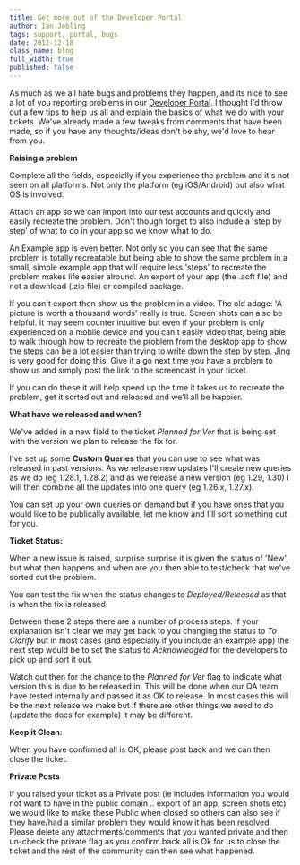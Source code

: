 ```yaml
---
title: Get more out of the Developer Portal
author: Ian Jobling
tags: support, portal, bugs
date: 2012-12-18
class_name: blog
full_width: true
published: false
---
```


As much as we all hate bugs and problems they happen, and its nice to see a lot of you reporting problems in our  [Developer Portal](http://portal.applicationcraft.com"). I thought I'd throw out a few tips to help us all and explain the basics of what we do with your tickets. We've already made a few tweaks from comments that have been made, so if you have any thoughts/ideas don't be shy, we'd love to hear from you.

**Raising a problem**

Complete all the fields, especially if you experience the problem and it's not seen on all platforms. Not only the platform (eg iOS/Android) but also what OS is involved. 

Attach an app so we can import into our test accounts and quickly and easily recreate the problem. Don't though forget to also include a 'step by step' of what to do in your app so we know what to do.

An Example app is even better. Not only so you can see that the same problem is totally recreatable but being able to show the same problem in a small, simple example app that will require less 'steps' to recreate the problem makes life easier alround. An export of your app (the .acft file) and not a download (.zip file) or compiled package.

If you can't export then show us the problem in a video. The old adage: 'A picture is worth a thousand words' really is true. Screen shots can also be helpful. It may seem counter intuitive but even if your problem is only experienced on a mobile device and you can't easily video that, being able to walk through how to recreate the problem from the desktop app to show the steps can be a lot easier than trying to write down the step by step. <a href="http://www.techsmith.com/jing" target="_blank">Jing</a> is very good for doing this. Give it a go next time you have a problem to show us and simply post the link to the screencast in your ticket.

If you can do these it will help speed up the time it takes us to recreate the problem, get it sorted out and released and we'll all be happier. 

**What have we released and when?**

We've added in a new field to the ticket *Planned for Ver* that is being set with the version we plan to release the fix for. 

I've set up some **Custom Queries** that you can use to see what was released in past versions. As we release new updates I'll create new queries as we do  (eg 1.28.1, 1.28.2) and as we release a new version (eg 1.29, 1.30) I will then combine all the updates into one query (eg 1.26.x, 1.27.x).

<insert image: queries.png>

You can set up your own queries on demand but if you have ones that you would like to be publically available, let me know and I'll sort something out for you.

**Ticket Status:**

When a new issue is raised, surprise surprise it is given the status of 'New', but what then happens and when are you then able to test/check that we've sorted out the problem.

You can test the fix when the status changes to *Deployed/Released* as that is when the fix is released.  

<insert image: ticketwf.png>

Between these 2 steps there are a number of process steps. If your explanation isn't clear we may get back to you changing the status to *To Clarify* but in most cases (and especially if you include an example app) the next step would be to set the status to *Acknowledged* for the developers to pick up and sort it out. 

Watch out then for the change to the *Planned for Ver* flag to indicate what version this is due to be released in. This will be done when our QA team have tested internally and passed it as OK to release. In most cases this will be the next release we make but if there are other things we need to do (update the docs for example) it may be different.

**Keep it Clean:**

When you have confirmed all is OK, please post back and we can then close the ticket.

**Private Posts**

If you raised your ticket as a Private post (ie includes information you would not want to have in the public domain .. export of an app, screen shots etc) we would like to make these Public when closed so others can also see if they have/had a similar problem they would know it has been resolved.  Please delete any attachments/comments that you wanted private and then un-check the private flag as you confirm back all is Ok for us to close the ticket and the rest of the community can then see what happened.  



